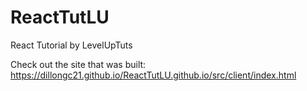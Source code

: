 # ReactTutLU
React Tutorial by LevelUpTuts

Check out the site that was built:
https://dillongc21.github.io/ReactTutLU.github.io/src/client/index.html
